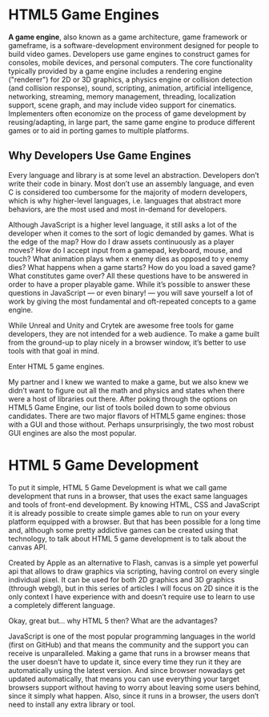 # HTML5 Game Engines

**A game engine**, also known as a game architecture, game framework or gameframe, is a software-development environment designed for people to build video games. Developers use game engines to construct games for consoles, mobile devices, and personal computers. The core functionality typically provided by a game engine includes a rendering engine ("renderer") for 2D or 3D graphics, a physics engine or collision detection (and collision response), sound, scripting, animation, artificial intelligence, networking, streaming, memory management, threading, localization support, scene graph, and may include video support for cinematics. Implementers often economize on the process of game development by reusing/adapting, in large part, the same game engine to produce different games or to aid in porting games to multiple platforms.

## Why Developers Use Game Engines

Every language and library is at some level an abstraction. Developers don’t write their code in binary. Most don’t use an assembly language, and even C is considered too cumbersome for the majority of modern developers, which is why higher-level languages, i.e. languages that abstract more behaviors, are the most used and most in-demand for developers.

Although JavaScript is a higher level language, it still asks a lot of the developer when it comes to the sort of logic demanded by games. What is the edge of the map? How do I draw assets continuously as a player moves? How do I accept input from a gamepad, keyboard, mouse, and touch? What animation plays when x enemy dies as opposed to y enemy dies? What happens when a game starts? How do you load a saved game? What constitutes game over? All these questions have to be answered in order to have a proper playable game. While it’s possible to answer these questions in JavaScript — or even binary! — you will save yourself a lot of work by giving the most fundamental and oft-repeated concepts to a game engine.

While Unreal and Unity and Crytek are awesome free tools for game developers, they are not intended for a web audience. To make a game built from the ground-up to play nicely in a browser window, it’s better to use tools with that goal in mind.

Enter HTML 5 game engines.

My partner and I knew we wanted to make a game, but we also knew we didn’t want to figure out all the math and physics and states when there were a host of libraries out there. After poking through the options on HTML5 Game Engine, our list of tools boiled down to some obvious candidates.
There are two major flavors of HTML5 game engines: those with a GUI and those without. Perhaps unsurprisingly, the two most robust GUI engines are also the most popular. 

# HTML 5 Game Development

To put it simple, HTML 5 Game Development is what we call game development that runs in a browser, that uses the exact same languages and tools of front-end development. By knowing HTML, CSS and JavaScript it is already possible to create simple games able to run on your every platform equipped with a browser. But that has been possible for a long time and, although some pretty addictive games can be created using that technology, to talk about HTML 5 game development is to talk about the canvas API.

Created by Apple as an alternative to Flash, canvas is a simple yet powerful api that allows to draw graphics via scripting, having control on every single individual pixel. It can be used for both 2D graphics and 3D graphics (through webgl), but in this series of articles I will focus on 2D since it is the only context I have experience with and doesn’t require use to learn to use a completely different language.

Okay, great but… why HTML 5 then? What are the advantages?

JavaScript is one of the most popular programming languages in the world (first on GitHub) and that means the community and the support you can receive is unparalleled.
Making a game that runs in a browser means that the user doesn’t have to update it, since every time they run it they are automatically using the latest version.
And since browser nowadays get updated automatically, that means you can use everything your target browsers support without having to worry about leaving some users behind, since it simply what happen.
Also, since it runs in a browser, the users don’t need to install any extra library or tool.


